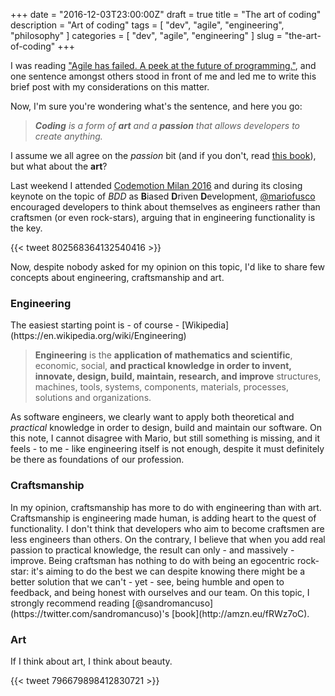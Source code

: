 +++
date = "2016-12-03T23:00:00Z"
draft = true
title = "The art of coding"
description = "Art of coding"
tags = [ "dev", "agile", "engineering", "philosophy" ]
categories = [ "dev", "agile", "engineering" ]
slug = "the-art-of-coding"
+++

I was reading ["Agile has failed. A peek at the future of programming."](https://www.codingame.com/blog/agile-failed-peek-future-programming/),
and one sentence amongst others stood in front of me and led me to write this brief post with my considerations on this matter.

Now, I'm sure you're wondering what's the sentence, and here you go:

> <i>**Coding** is a form of **art** and a **passion** that allows developers to create anything.</i>

I assume we all agree on the *passion* bit (and if you don't, read [this book](http://amzn.eu/fRWz7oC)), but what about the **art**?

Last weekend I attended [Codemotion Milan 2016](http://milan2016.codemotionworld.com/) and during its closing keynote on the topic of *BDD* as **B**iased **D**riven **D**evelopment, [@mariofusco](https://twitter.com/mariofusco) encouraged developers to think about themselves as engineers rather than craftsmen (or even rock-stars), arguing that in engineering functionality is the key.

{{< tweet 802568364132540416 >}}

Now, despite nobody asked for my opinion on this topic, I'd like to share few concepts about engineering, craftsmanship and art.

<h3>Engineering</h3>
The easiest starting point is - of course - [Wikipedia](https://en.wikipedia.org/wiki/Engineering)

>**Engineering** is the **application of mathematics and scientific**, economic, social, **and practical knowledge in order to invent, innovate, design, build, maintain, research, and improve** structures, machines, tools, systems, components, materials, processes, solutions and organizations.

As software engineers, we clearly want to apply both theoretical and *practical* knowledge in order to design, build and maintain our software. On this note, I cannot disagree with Mario, but still something is missing, and it feels - to me - like engineering itself is not enough, despite it must definitely be there as foundations of our profession.

<h3>Craftsmanship</h3>
In my opinion, craftsmanship has more to do with engineering than with art. Craftsmanship is engineering made human, is adding heart to the quest of functionality. I don't think that developers who aim to become craftsmen are less engineers than others. On the contrary, I believe that when you add real passion to practical knowledge, the result can only - and massively - improve. Being craftsman has nothing to do with being an egocentric rock-star: it's aiming to do the best we can despite knowing there might be a better solution that we can't - yet - see, being humble and open to feedback, and being honest with ourselves and our team. On this topic, I strongly recommend reading [@sandromancuso](https://twitter.com/sandromancuso)'s [book](http://amzn.eu/fRWz7oC).

<h3>Art</h3>
If I think about art, I think about beauty.

{{< tweet 796679898412830721 >}}
